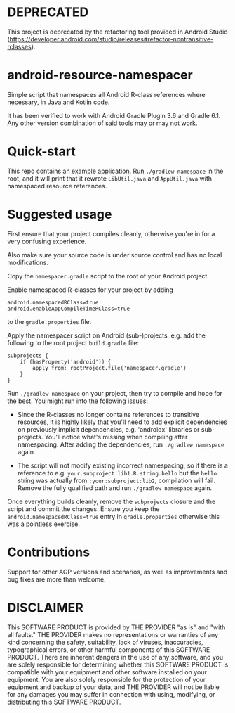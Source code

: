 # DEPRECATED

This project is deprecated by the refactoring tool provided in Android Studio (https://developer.android.com/studio/releases#refactor-nontransitive-rclasses).

# android-resource-namespacer

Simple script that namespaces all Android R-class references where necessary, in Java and Kotlin code.

It has been verified to work with Android Gradle Plugin 3.6 and Gradle 6.1. Any other version combination of said tools may or may not work.

# Quick-start

This repo contains an example application. Run `./gradlew namespace` in the root, and it will print
that it rewrote `LibUtil.java` and `AppUtil.java` with namespaced resource references.

# Suggested usage

First ensure that your project compiles cleanly, otherwise you're in for a very confusing experience.

Also make sure your source code is under source control and has no local modifications.

Copy the `namespacer.gradle` script to the root of your Android project.

Enable namespaced R-classes for your project by adding

```
android.namespacedRClass=true
android.enableAppCompileTimeRClass=true
```

to the `gradle.properties` file.

Apply the namespacer script on Android (sub-)projects, e.g. add the following to the root project `build.gradle` file:

```
subprojects {
    if (hasProperty('android')) {
        apply from: rootProject.file('namespacer.gradle')
    }
}
```

Run `./gradlew namespace` on your project, then try to compile and hope for the best. You might run into the following issues:

* Since the R-classes no longer contains references to transitive resources, it is highly likely
that you'll need to add explicit dependencies on previously implicit dependencies, e.g. 'androidx' libraries
or sub-projects. You'll notice what's missing when compiling after namespacing. After adding the dependencies, run `./gradlew namespace` again.

* The script will not modify existing incorrect namespacing, so if there is a reference to e.g. `your.subproject.lib1.R.string.hello` but
the `hello` string was actually from `:your:subproject:lib2`, compilation will fail. Remove the fully qualified path and run `./gradlew namespace` again.

Once everything builds cleanly, remove the `subprojects` closure and the script and commit the changes. Ensure you keep the `android.namespacedRClass=true` entry in `gradle.properties`
otherwise this was a pointless exercise.

# Contributions

Support for other AGP versions and scenarios, as well as improvements and bug fixes are more than welcome.

# DISCLAIMER

This SOFTWARE PRODUCT is provided by THE PROVIDER "as is" and "with all faults." THE PROVIDER makes no representations or warranties of any kind concerning the safety, suitability, lack of viruses, inaccuracies, typographical errors, or other harmful components of this SOFTWARE PRODUCT. There are inherent dangers in the use of any software, and you are solely responsible for determining whether this SOFTWARE PRODUCT is compatible with your equipment and other software installed on your equipment. You are also solely responsible for the protection of your equipment and backup of your data, and THE PROVIDER will not be liable for any damages you may suffer in connection with using, modifying, or distributing this SOFTWARE PRODUCT.

